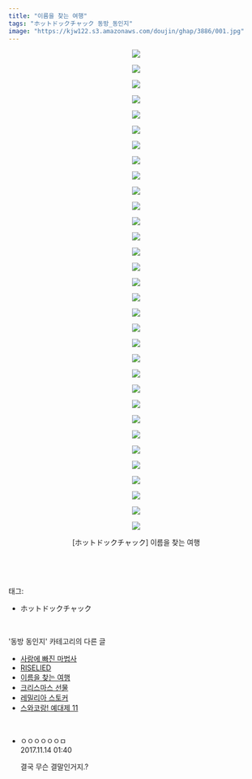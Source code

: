 ```yaml
---
title: "이름을 찾는 여행"
tags: "ホットドックチャック 동방_동인지"
image: "https://kjw122.s3.amazonaws.com/doujin/ghap/3886/001.jpg"
---
```

<div class="article">
<p style="text-align: center; clear: none; float: none;"><img src="{{ site.imgserver5 }}/ghap/3886/001.jpg"/></p>
<p style="text-align: center; clear: none; float: none;"><img src="{{ site.imgserver5 }}/ghap/3886/002.jpg"/></p>
<p style="text-align: center; clear: none; float: none;"><img src="{{ site.imgserver5 }}/ghap/3886/003.jpg"/></p>
<p style="text-align: center; clear: none; float: none;"><img src="{{ site.imgserver5 }}/ghap/3886/004.jpg"/></p>
<p style="text-align: center; clear: none; float: none;"><img src="{{ site.imgserver5 }}/ghap/3886/005.jpg"/></p>
<p style="text-align: center; clear: none; float: none;"><img src="{{ site.imgserver5 }}/ghap/3886/006.jpg"/></p>
<p style="text-align: center; clear: none; float: none;"><img src="{{ site.imgserver5 }}/ghap/3886/007.jpg"/></p>
<p style="text-align: center; clear: none; float: none;"><img src="{{ site.imgserver5 }}/ghap/3886/008.jpg"/></p>
<p style="text-align: center; clear: none; float: none;"><img src="{{ site.imgserver5 }}/ghap/3886/009.jpg"/></p>
<p style="text-align: center; clear: none; float: none;"><img src="{{ site.imgserver5 }}/ghap/3886/010.jpg"/></p>
<p style="text-align: center; clear: none; float: none;"><img src="{{ site.imgserver5 }}/ghap/3886/011.jpg"/></p>
<p style="text-align: center; clear: none; float: none;"><img src="{{ site.imgserver5 }}/ghap/3886/012.jpg"/></p>
<p style="text-align: center; clear: none; float: none;"><img src="{{ site.imgserver5 }}/ghap/3886/013.jpg"/></p>
<p style="text-align: center; clear: none; float: none;"><img src="{{ site.imgserver5 }}/ghap/3886/014.jpg"/></p>
<p style="text-align: center; clear: none; float: none;"><img src="{{ site.imgserver5 }}/ghap/3886/015.jpg"/></p>
<p style="text-align: center; clear: none; float: none;"><img src="{{ site.imgserver5 }}/ghap/3886/016.jpg"/></p>
<p style="text-align: center; clear: none; float: none;"><img src="{{ site.imgserver5 }}/ghap/3886/017.jpg"/></p>
<p style="text-align: center; clear: none; float: none;"><img src="{{ site.imgserver5 }}/ghap/3886/018.jpg"/></p>
<p style="text-align: center; clear: none; float: none;"><img src="{{ site.imgserver5 }}/ghap/3886/019.jpg"/></p>
<p style="text-align: center; clear: none; float: none;"><img src="{{ site.imgserver5 }}/ghap/3886/020.jpg"/></p>
<p style="text-align: center; clear: none; float: none;"><img src="{{ site.imgserver5 }}/ghap/3886/021.jpg"/></p>
<p style="text-align: center; clear: none; float: none;"><img src="{{ site.imgserver5 }}/ghap/3886/022.jpg"/></p>
<p style="text-align: center; clear: none; float: none;"><img src="{{ site.imgserver5 }}/ghap/3886/023.jpg"/></p>
<p style="text-align: center; clear: none; float: none;"><img src="{{ site.imgserver5 }}/ghap/3886/024.jpg"/></p>
<p style="text-align: center; clear: none; float: none;"><img src="{{ site.imgserver5 }}/ghap/3886/025.jpg"/></p>
<p style="text-align: center; clear: none; float: none;"><img src="{{ site.imgserver5 }}/ghap/3886/026.jpg"/></p>
<p style="text-align: center; clear: none; float: none;"><img src="{{ site.imgserver5 }}/ghap/3886/027.jpg"/></p>
<p style="text-align: center; clear: none; float: none;"><img src="{{ site.imgserver5 }}/ghap/3886/028.jpg"/></p>
<p style="text-align: center; clear: none; float: none;"><img src="{{ site.imgserver5 }}/ghap/3886/029.jpg"/></p>
<p style="text-align: center; clear: none; float: none;"><img src="{{ site.imgserver5 }}/ghap/3886/030.jpg"/></p>
<p style="text-align: center; clear: none; float: none;"><img src="{{ site.imgserver5 }}/ghap/3886/031.jpg"/></p>
<p style="text-align: center; clear: none; float: none;"><img src="{{ site.imgserver5 }}/ghap/3886/032.jpg"/></p>
<p style="text-align: center; clear: none; float: none;">[ホットドックチャック] 이름을 찾는 여행</p>
<p><br/></p>
</div><br/>
<div class="tagTrail">
<p>태그: </p>
<ul>
<li>ホットドックチャック</li>
</ul>
</div><br/>
<div class="another">
<p>'동방 동인지' 카테고리의 다른 글</p>
<ul>
<li><a href="/ghap_3888">사랑에 빠진 마법사</a></li>
<li><a href="/ghap_3887">RISELIED</a></li>
<li><a href="/ghap_3886">이름을 찾는 여행</a></li>
<li><a href="/ghap_3885">크리스마스 선물</a></li>
<li><a href="/ghap_3884">레밀리아 스토커</a></li>
<li><a href="/ghap_3880">스와코랑! 예대제 11</a></li>
</ul>
</div><br/>
<div class="cb_module cb_fluid">
<div class="cb_wrt cb_profile">
<div class="comment">
<ul>
<li class="cb_thumb_off" id="comment15128858">
<div class="cb_comment_area">
<div class="cb_info_area">
<div class="cb_section">
<span class="cb_nick_name">ㅇㅇㅇㅇㅇㅇㅁ</span>
</div>
<div class="cb_section">
<span class="cb_date">2017.11.14 01:40 </span>
</div>
</div>
<div class="cb_dsc_comment">
<p class="cb_dsc">
											결국 무슨 결말인거지.?
										</p>
</div>
</div></li>
</ul>
</div>
</div><!-- commentList close -->
</div><br/>
